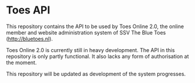 # Toes API

This repository contains the API to be used by Toes Online 2.0, the online member and website administration system of SSV The Blue Toes (http://bluetoes.nl).

Toes Online 2.0 is currently still in heavy development. The API in this repository is only partly functional. It also lacks any form of authorisation at the moment.

This repository will be updated as development of the system progresses.
